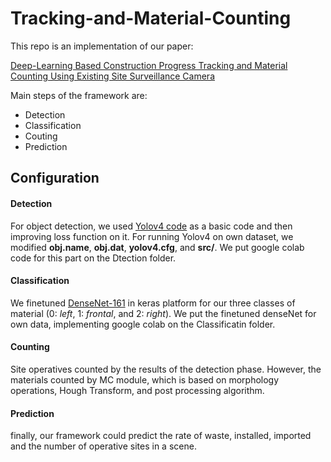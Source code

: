 # Tracking-and-Material-Counting

This repo is an implementation of our paper:

[Deep-Learning Based Construction Progress Tracking and Material Counting Using Existing Site Surveillance Camera](https://)

Main steps of the framework are:
- Detection
- Classification
- Couting
- Prediction

## Configuration
#### Detection
For object detection, we used [Yolov4 code](https://github.com/AlexeyAB/darknet) as a basic code and then improving loss function on it.
For running Yolov4 on own dataset, we modified **obj.name**, **obj.dat**, **yolov4.cfg**, and **src/**.
We put google colab code for this part on the Dtection folder.
#### Classification
We finetuned [DenseNet-161](https://github.com/flyyufelix/DenseNet-Keras) in keras platform for our three classes of material (0: *left*, 1: *frontal*, and 2: *right*). We put the finetuned denseNet for own data, implementing google colab on the Classificatin folder.
#### Counting
Site operatives counted by the results of the detection phase. However, the materials counted by MC module, which is based on morphology operations, Hough Transform, and post processing algorithm.
#### Prediction
finally, our framework could predict the rate of waste, installed, imported and the number of operative sites in a scene.
